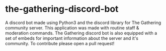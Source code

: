 # the-gathering-discord-bot
A discord bot made using Python3 and the discord library for The Gathering community server. This application was made with routine staff &amp; moderation commands. The Gathering discord bot is also equipped with a set of embeds for important information about the server and it's community. To contribute please open a pull request!

